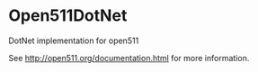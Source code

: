 Open511DotNet
=============

DotNet implementation for open511

See http://open511.org/documentation.html for more information.
